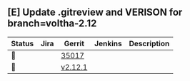 [E] Update .gitreview and VERISON for branch=voltha-2.12
--------------------------------------------------------

| Status | Jira | Gerrit | Jenkins | Description |
| ------ | ---- | ------ | ------- | ----------- |
| :hammer: | | [35017](https://gerrit.opencord.org/c/ofagent-go/+/35017) | | |
| :hammer: | | [v2.12.1](https://gerrit.opencord.org/plugins/gitiles/ofagent-go/+/refs/tags/v2.2.1) | | |
